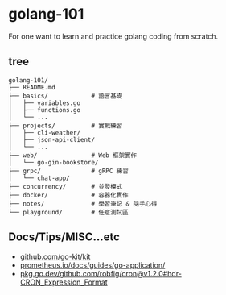 # golang-101
For one want to learn and practice golang coding from scratch.

## tree

```
golang-101/
├── README.md
├── basics/            # 語言基礎
│   ├── variables.go
│   ├── functions.go
│   └── ...
├── projects/          # 實戰練習
│   ├── cli-weather/
│   ├── json-api-client/
│   └── ...
├── web/               # Web 框架實作
│   └── go-gin-bookstore/
├── grpc/              # gRPC 練習
│   └── chat-app/
├── concurrency/       # 並發模式
├── docker/            # 容器化實作
├── notes/             # 學習筆記 & 隨手心得
└── playground/        # 任意測試區
```

## Docs/Tips/MISC...etc

* [github.com/go-kit/kit](https://github.com/go-kit/kit)
* [prometheus.io/docs/guides/go-application/](https://prometheus.io/docs/guides/go-application/)
* [pkg.go.dev/github.com/robfig/cron@v1.2.0#hdr-CRON_Expression_Format](https://pkg.go.dev/github.com/robfig/cron@v1.2.0#hdr-CRON_Expression_Format)
